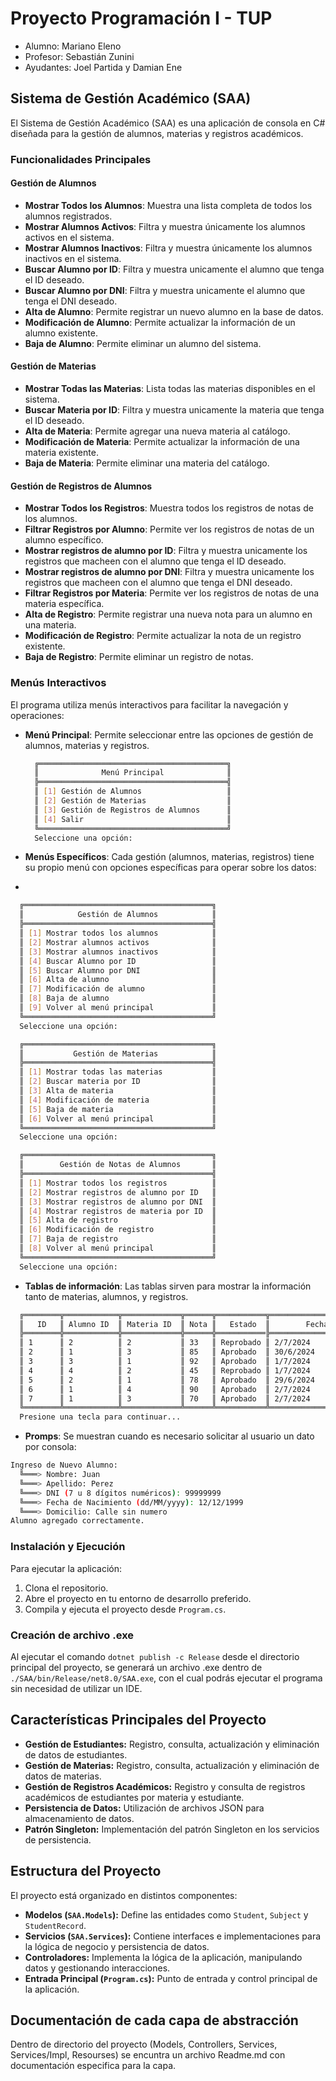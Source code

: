 # Proyecto Programación I - TUP

- Alumno: Mariano Eleno
- Profesor: Sebastián Zunini
- Ayudantes: Joel Partida y Damian Ene

## Sistema de Gestión Académico (SAA)

El Sistema de Gestión Académico (SAA) es una aplicación de consola en C# diseñada para la gestión de alumnos, materias y registros académicos.

### Funcionalidades Principales

#### Gestión de Alumnos

- **Mostrar Todos los Alumnos**: Muestra una lista completa de todos los alumnos registrados.
- **Mostrar Alumnos Activos**: Filtra y muestra únicamente los alumnos activos en el sistema.
- **Mostrar Alumnos Inactivos**: Filtra y muestra únicamente los alumnos inactivos en el sistema.
- **Buscar Alumno por ID**: Filtra y muestra unicamente el alumno que tenga el ID deseado.
- **Buscar Alumno por DNI**: Filtra y muestra unicamente el alumno que tenga el DNI deseado. 
- **Alta de Alumno**: Permite registrar un nuevo alumno en la base de datos.
- **Modificación de Alumno**: Permite actualizar la información de un alumno existente.
- **Baja de Alumno**: Permite eliminar un alumno del sistema.

#### Gestión de Materias

- **Mostrar Todas las Materias**: Lista todas las materias disponibles en el sistema.
- **Buscar Materia por ID**: Filtra y muestra unicamente la materia que tenga el ID deseado.
- **Alta de Materia**: Permite agregar una nueva materia al catálogo.
- **Modificación de Materia**: Permite actualizar la información de una materia existente.
- **Baja de Materia**: Permite eliminar una materia del catálogo.

#### Gestión de Registros de Alumnos

- **Mostrar Todos los Registros**: Muestra todos los registros de notas de los alumnos.
- **Filtrar Registros por Alumno**: Permite ver los registros de notas de un alumno específico.
- **Mostrar registros de alumno por ID**: Filtra y muestra unicamente los registros que macheen con el alumno que tenga el ID deseado.
- **Mostrar registros de alumno por DNI**: Filtra y muestra unicamente los registros que macheen con el alumno que tenga el DNI deseado.
- **Filtrar Registros por Materia**: Permite ver los registros de notas de una materia específica.
- **Alta de Registro**: Permite registrar una nueva nota para un alumno en una materia.
- **Modificación de Registro**: Permite actualizar la nota de un registro existente.
- **Baja de Registro**: Permite eliminar un registro de notas.

### Menús Interactivos

El programa utiliza menús interactivos para facilitar la navegación y operaciones:

- **Menú Principal**: Permite seleccionar entre las opciones de gestión de alumnos, materias y registros.
  
  ```bash
    ╔══════════════════════════════════════════╗
    ║              Menú Principal              ║
    ╠══════════════════════════════════════════╣
    ║ [1] Gestión de Alumnos                   ║
    ║ [2] Gestión de Materias                  ║
    ║ [3] Gestión de Registros de Alumnos      ║
    ║ [4] Salir                                ║
    ╚══════════════════════════════════════════╝
    Seleccione una opción:
  ```
  
- **Menús Específicos**: Cada gestión (alumnos, materias, registros) tiene su propio menú con opciones específicas para operar sobre los datos:
- 
```bash
  ╔══════════════════════════════════════════╗
  ║            Gestión de Alumnos            ║
  ╠══════════════════════════════════════════╣
  ║ [1] Mostrar todos los alumnos            ║
  ║ [2] Mostrar alumnos activos              ║
  ║ [3] Mostrar alumnos inactivos            ║
  ║ [4] Buscar Alumno por ID                 ║
  ║ [5] Buscar Alumno por DNI                ║
  ║ [6] Alta de alumno                       ║
  ║ [7] Modificación de alumno               ║
  ║ [8] Baja de alumno                       ║
  ║ [9] Volver al menú principal             ║
  ╚══════════════════════════════════════════╝
  Seleccione una opción:
```

```bash
  ╔══════════════════════════════════════════╗
  ║           Gestión de Materias            ║
  ╠══════════════════════════════════════════╣
  ║ [1] Mostrar todas las materias           ║
  ║ [2] Buscar materia por ID                ║
  ║ [3] Alta de materia                      ║
  ║ [4] Modificación de materia              ║
  ║ [5] Baja de materia                      ║
  ║ [6] Volver al menú principal             ║
  ╚══════════════════════════════════════════╝
  Seleccione una opción:
```

```bash
  ╔══════════════════════════════════════════╗
  ║        Gestión de Notas de Alumnos       ║
  ╠══════════════════════════════════════════╣
  ║ [1] Mostrar todos los registros          ║
  ║ [2] Mostrar registros de alumno por ID   ║
  ║ [3] Mostrar registros de alumno por DNI  ║
  ║ [4] Mostrar registros de materia por ID  ║
  ║ [5] Alta de registro                     ║
  ║ [6] Modificación de registro             ║
  ║ [7] Baja de registro                     ║
  ║ [8] Volver al menú principal             ║
  ╚══════════════════════════════════════════╝
  Seleccione una opción:
```
- **Tablas de información**: Las tablas sirven para mostrar la información tanto de materias, alumnos, y registros.

```bash
  ╔════════╦════════════╦═════════════╦══════╦═══════════╦════════════════════╗
  ║   ID   ║ Alumno ID  ║ Materia ID  ║ Nota ║   Estado  ║        Fecha       ║
  ╠════════╬════════════╬═════════════╬══════╬═══════════╠════════════════════╣
  ║ 1      ║ 2          ║ 2           ║ 33   ║ Reprobado ║ 2/7/2024           ║
  ║ 2      ║ 1          ║ 3           ║ 85   ║ Aprobado  ║ 30/6/2024          ║
  ║ 3      ║ 3          ║ 1           ║ 92   ║ Aprobado  ║ 1/7/2024           ║
  ║ 4      ║ 4          ║ 2           ║ 45   ║ Reprobado ║ 1/7/2024           ║
  ║ 5      ║ 2          ║ 1           ║ 78   ║ Aprobado  ║ 29/6/2024          ║
  ║ 6      ║ 1          ║ 4           ║ 90   ║ Aprobado  ║ 2/7/2024           ║
  ║ 7      ║ 1          ║ 3           ║ 70   ║ Aprobado  ║ 2/7/2024           ║
  ╚════════╩════════════╩═════════════╩══════╩═══════════╩════════════════════╝
  Presione una tecla para continuar...
```

- **Promps**: Se muestran cuando es necesario solicitar al usuario un dato por consola:

```bash
Ingreso de Nuevo Alumno:
  ╚═══> Nombre: Juan
  ╚═══> Apellido: Perez
  ╚═══> DNI (7 u 8 dígitos numéricos): 99999999
  ╚═══> Fecha de Nacimiento (dd/MM/yyyy): 12/12/1999
  ╚═══> Domicilio: Calle sin numero
Alumno agregado correctamente.
```

### Instalación y Ejecución

Para ejecutar la aplicación:

1. Clona el repositorio.
2. Abre el proyecto en tu entorno de desarrollo preferido.
3. Compila y ejecuta el proyecto desde `Program.cs`.

### Creación de archivo .exe

Al ejecutar el comando `dotnet publish -c Release` desde el directorio principal del proyecto, se generará un archivo .exe dentro de `./SAA/bin/Release/net8.0/SAA.exe`, con el cual podrás ejecutar el programa sin necesidad de utilizar un IDE.

## Características Principales del Proyecto

- **Gestión de Estudiantes:** Registro, consulta, actualización y eliminación de datos de estudiantes.
- **Gestión de Materias:** Registro, consulta, actualización y eliminación de datos de materias.
- **Gestión de Registros Académicos:** Registro y consulta de registros académicos de estudiantes por materia y estudiante.
- **Persistencia de Datos:** Utilización de archivos JSON para almacenamiento de datos.
- **Patrón Singleton:** Implementación del patrón Singleton en los servicios de persistencia.

## Estructura del Proyecto

El proyecto está organizado en distintos componentes:

- **Modelos (`SAA.Models`):** Define las entidades como `Student`, `Subject` y `StudentRecord`.
- **Servicios (`SAA.Services`):** Contiene interfaces e implementaciones para la lógica de negocio y persistencia de datos.
- **Controladores:** Implementa la lógica de la aplicación, manipulando datos y gestionando interacciones.
- **Entrada Principal (`Program.cs`):** Punto de entrada y control principal de la aplicación.

## Documentación de cada capa de abstracción

Dentro de directorio del proyecto (Models, Controllers, Services, Services/Impl, Resourses) se encuntra un archivo Readme.md con documentación especifica para la capa.
